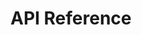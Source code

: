 # API Reference

[//]: # (- [**NeerCore**]&#40;/api/NeerCore/NeerCore.html&#41;)
[//]: # (- [**NeerCore.Api**]&#40;/api/NeerCore.Api/NeerCore.Api.html&#41;)
[//]: # (- [**NeerCore.Application.MediatR**]&#40;/api/NeerCore.Application.MediatR/NeerCore.Application.Abstractions.html&#41;)
[//]: # (- [**NeerCore.Data**]&#40;/api/NeerCore.Data/NeerCore.Data.html&#41;)
[//]: # (- [**NeerCore.Data.Abstractions**]&#40;/api/NeerCore.Data.Abstractions/NeerCore.Data.Abstractions.html&#41;)
[//]: # (- [**NeerCore.Data.EntityFramework**]&#40;/api/NeerCore.Data.EntityFramework/NeerCore.Data.EntityFramework.Abstractions.html&#41;)
[//]: # (- [**NeerCore.DependencyInjection**]&#40;/api/NeerCore.DependencyInjection/NeerCore.DependencyInjection.html&#41;)
[//]: # (- [**NeerCore.Logging.NLog**]&#40;/api/NeerCore.Logging.NLog/NeerCore.Logging.html&#41;)
[//]: # (- [**NeerCore.Mapping.Mapster**]&#40;a/pi/NeerCore.Mapping.Mapster/NeerCore.Mapping.DefaultMappers.html&#41;)
[//]: # (- [**NeerCore.Typeids**]&#40;/api/NeerCore.Typeids/NeerCore.Typeids.html&#41;)
[//]: # (- [**NeerCore.Typeids.Api**]&#40;/api/NeerCore.Typeids.Api/NeerCore.Typeids.Api.html&#41;)
[//]: # (- [**NeerCore.Typeids.Api.Hashids**]&#40;/api/NeerCore.Typeids.Api.Hashids/NeerCore.Typeids.Api.Hashids.html&#41;)
[//]: # (- [**NeerCore.Typeids.Data.EntityFramework**]&#40;/api/NeerCore.Typeids.Data.EntityFramework/NeerCore.Typeids.Data.EntityFramework.Extensions.html&#41;)
